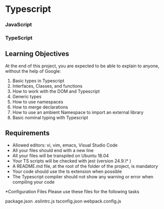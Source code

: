 <h1>Typescript</h1>
<h3>JavaScript</h3>
<h3>TypeScript</h3>
<h2>Learning Objectives</h2>
<p>
At the end of this project, you are expected to be able to explain to anyone, without the help of Google:
</p>
<ol>
<li>Basic types in Typescript</li>
<li>Interfaces, Classes, and functions</li>
<li>How to work with the DOM and Typescript</li>
<li>Generic types</li>
<li>How to use namespaces</li>
<li>How to merge declarations</li>
<li>How to use an ambient Namespace to import an external library</li>
<li>Basic nominal typing with Typescript</li>
</ol>
<h2>Requirements</h2>
<ul>
<li>Allowed editors: vi, vim, emacs, Visual Studio Code</li>
<li>All your files should end with a new line</li>
<li>All your files will be transpiled on Ubuntu 18.04</li>
<li>Your TS scripts will be checked with jest (version 24.9.\* )</li>
<li>A README.md file, at the root of the folder of the project, is mandatory</li>
<li>Your code should use the ts extension when possible</li>
<li>The Typescript compiler should not show any warning or error when compiling your code</li>
</ul>

*Configuration Files
Please use these files for the following tasks

package.json
.eslintrc.js
tsconfig.json
webpack.config.js
